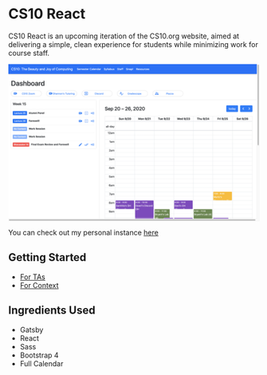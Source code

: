 # CS10 React

CS10 React is an upcoming iteration of the CS10.org website, aimed at delivering a simple, clean experience for students while minimizing work for course staff.

<p align="center">
  <img src="docs/imgs/cs10-react-homepage.png" width="720" align="center">
</p>

You can check out my personal instance [here](https://maxsonyang.github.io/cs10-react/)

## Getting Started

* [For TAs](docs/TA_README.md)
* [For Context](docs/project_background.md)

## Ingredients Used

* Gatsby
* React
* Sass
* Bootstrap 4
* Full Calendar

